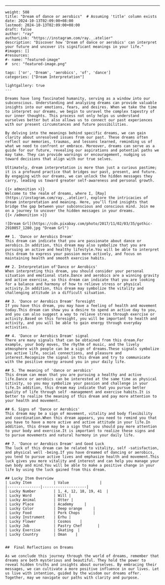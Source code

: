 ---
    weight: 508
    title: "Dream of dance or aerobics"  # Assuming 'title' column exists
    date: 2024-10-13T02:09:00+08:00
    lastmod: 2024-10-13T02:09:00+08:00
    draft: false
    author: "ray"
    authorLink: "https://instagram.com/ray._.atelier"
    description: "Discover how 'Dream of dance or aerobics' can interpret your future and uncover its significant meanings in your life."
    #images: []
    #resources:
    #- name: "featured-image"
    #  src: "featured-image.png"
    
    tags: ['or', 'Dream', 'aerobics', 'of', 'dance']
    categories: ["Dream Interpretation"]
    
    lightgallery: true
    ---
    
    Dreams have long fascinated humanity, serving as a window into our subconscious. Understanding and analyzing dreams can provide valuable insights into our emotions, fears, and desires. When we take the time to interpret our dreams, we begin to unravel the complex tapestry of our inner thoughts. This process not only helps us understand ourselves better but also allows us to connect our past experiences with our present circumstances and future possibilities.
    
    By delving into the meanings behind specific dreams, we can gain clarity about unresolved issues from our past. These dreams often reflect our memories, traumas, and lessons learned, reminding us of what we need to confront or embrace. Moreover, dreams can serve as a guide for our future, revealing our aspirations and potential paths we may take. They can provide warnings or encouragement, nudging us toward decisions that align with our true selves.
    
    Ultimately, dream interpretation is more than just a curious pastime; it is a profound practice that bridges our past, present, and future. By engaging with our dreams, we can unlock the hidden messages they carry, leading us toward greater self-awareness and personal growth.
    
    {{< admonition >}}
    Welcome to the realm of dreams, where I, [Ray](https://instagram.com/ray._.atelier), explore the intricacies of dream interpretation and meaning. Here, you’ll find insights that bridge the gap between your subconscious and conscious mind. Join me on a journey to uncover the hidden messages in your dreams.
    {{< /admonition >}}
    
    ![Dream Grl](https://cdn.pixabay.com/photo/2017/11/02/03/35/gothic-2910057_1280.jpg "Dream Grl")
    
    ## 1. 'Dance or Aerobics Dream'
    This dream can indicate that you are passionate about dance or aerobics.In addition, this dream may also symbolize that you are pursuing an active and healthy lifestyle.You will be able to interpret this dream to express your passion more actively, and focus on maintaining health and smooth exercise habits.
    
    ## 2. Interpretation of'Dance or Aerobics'
    When interpreting this dream, you should consider your personal situation and emotional state.Dance and aerobics are a winning gravity and active exercise, so this dream can indicate that you are looking for a balance and harmony of how to relieve stress or physical activity.In addition, this dream may symbolize the vitality and challenging attitude in a difficult situation.
    
    ## 3. 'Dance or Aerobics Dream' foresight
    If you have this dream, you may have a feeling of health and movement today.This dream can show you a desire to spend an active day to you, and you can also suggest a way to relieve stress through exercise or activity.Based on this foresight, you will be important to health and activity, and you will be able to gain energy through everyday activities.
    
    ## 4. 'Dance or Aerobics Dream' signal
    There are many signals that can be obtained from this dream.For example, your body moves, the rhythm of music, and the lively atmosphere with people can be a sign of dreams.These signals symbolize you active life, social connections, and pleasure and interest.Recognize the signal in this dream and try to communicate with the positive energy around you in your daily life.
    
    ## 5. The meaning of 'dance or aerobics'
    This dream can mean that you are pursuing a healthy and active life.Dance or aerobics can be interested at the same time as physical activity, so you may symbolize your passion and challenge in your life.In addition, this dream may indicate that you pursue better quality of life through self -management and exercise habits.It is better to realize the meaning of this dream and pay more attention to your health and movement.
    
    ## 6. Signs of 'Dance or Aerobics'
    This dream may be a sign of movement, vitality and body flexibility and coordination.When this dream appears, you need to remind you that you have to have a more active and active attitude in your life.In addition, this dream may be a sign that you should pay more attention to your body and exercise.It is important to realize these signs and to pursue movements and natural harmony in your daily life.
    
    ## 7. 'Dance or Aerobics Dream' and Good Luck
    The luck of this dream can be related to vitality, self -satisfaction, and physical well -being.If you have dreamed of dancing or aerobics, you tend to pursue active lives and emphasize health and movement.This luck gives you more vitality and interest and can help you manage your own body and mind.You will be able to make a positive change in your life by using the luck gained from this dream.
    
    ## Lucky Item Overview
    | Lucky Item          | Value              |
    |---------------|--------------------|
    | Lucky Number        | 1, 4, 12, 18, 19, 41  |
    | Lucky Word          | Will |
    | Lucky Animal        | Otter |
    | Lucky Place         | Academy     |
    | Lucky Color         | Deep orange     |
    | Lucky Food          | Pork Chops      |
    | Lucky Instrument    | Erhu |
    | Lucky Flower        | Cosmos    |
    | Lucky Job           | Pastry Chef       |
    | Lucky Exercise      | Skating  |
    | Lucky Country       | Oman    |
    
    
    ##  Final Reflections on Dreams
    
    As we conclude this journey through the world of dreams, remember that dreams are both mysterious and beautiful. They hold the power to reveal hidden truths and insights about ourselves. By embracing their messages, we can cultivate a more positive influence in our lives. Let us live with intention, guided by the wisdom our dreams offer. Together, may we navigate our paths with clarity and purpose.
    